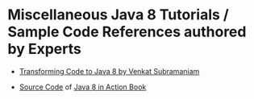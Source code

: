 # Miscellaneous Java 8 Tutorials / Sample Code References authored by Experts

* [Transforming Code to Java 8 by Venkat Subramaniam](https://github.com/tirthalpatel/Learning-Java/tree/master/Java8/src/com/xtra_ref/transforming_code_to_java_8)

* [Source Code](https://manning-content.s3.amazonaws.com/download/a/734b98a-be5d-4003-bf73-31224c24088a/Java8inActionSourceCode.zip) of [Java 8 in Action Book](https://www.manning.com/books/java-8-in-action)